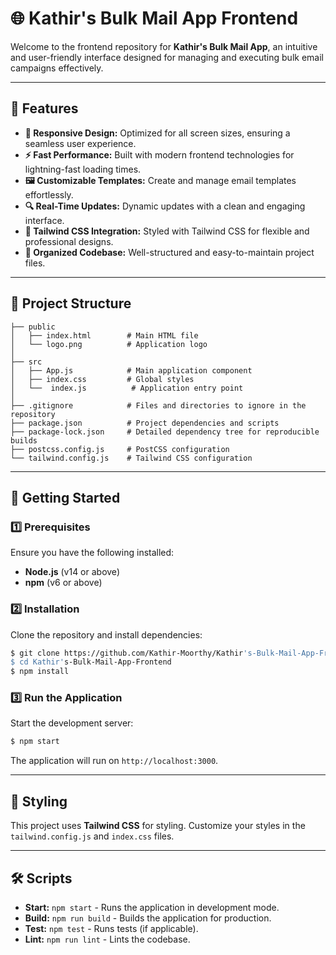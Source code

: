 # 🌐 Kathir's Bulk Mail App Frontend

Welcome to the frontend repository for **Kathir's Bulk Mail App**, an intuitive and user-friendly interface designed for managing and executing bulk email campaigns effectively.

---

## 🌟 Features

- **🎨 Responsive Design:** Optimized for all screen sizes, ensuring a seamless user experience.
- **⚡ Fast Performance:** Built with modern frontend technologies for lightning-fast loading times.
- **🖼️ Customizable Templates:** Create and manage email templates effortlessly.
- **🔍 Real-Time Updates:** Dynamic updates with a clean and engaging interface.
- **🌈 Tailwind CSS Integration:** Styled with Tailwind CSS for flexible and professional designs.
- **📂 Organized Codebase:** Well-structured and easy-to-maintain project files.

---

## 📁 Project Structure

```
├── public
│   ├── index.html        # Main HTML file
│   └── logo.png          # Application logo
│
├── src
│   ├── App.js            # Main application component
│   ├── index.css         # Global styles
│   └──  index.js          # Application entry point
│
├── .gitignore            # Files and directories to ignore in the repository
├── package.json          # Project dependencies and scripts
├── package-lock.json     # Detailed dependency tree for reproducible builds
├── postcss.config.js     # PostCSS configuration
└── tailwind.config.js    # Tailwind CSS configuration
```

---

## 🚀 Getting Started

### 1️⃣ Prerequisites
Ensure you have the following installed:
- **Node.js** (v14 or above)
- **npm** (v6 or above)

### 2️⃣ Installation
Clone the repository and install dependencies:
```bash
$ git clone https://github.com/Kathir-Moorthy/Kathir's-Bulk-Mail-App-Frontend.git
$ cd Kathir's-Bulk-Mail-App-Frontend
$ npm install
```

### 3️⃣ Run the Application
Start the development server:
```bash
$ npm start
```

The application will run on `http://localhost:3000`.

---

## 🌈 Styling
This project uses **Tailwind CSS** for styling. Customize your styles in the `tailwind.config.js` and `index.css` files.

---

## 🛠️ Scripts
- **Start:** `npm start` - Runs the application in development mode.
- **Build:** `npm run build` - Builds the application for production.
- **Test:** `npm test` - Runs tests (if applicable).
- **Lint:** `npm run lint` - Lints the codebase.

